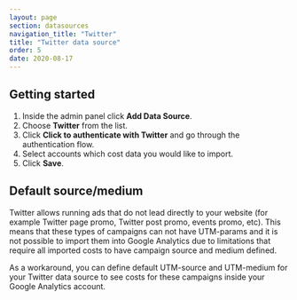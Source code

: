 ```yaml
---
layout: page
section: datasources
navigation_title: "Twitter"
title: "Twitter data source"
order: 5
date: 2020-08-17
---
```


## Getting started

1. Inside the admin panel click **Add Data Source**.
2. Choose **Twitter** from the list.
3. Click **Click to authenticate with Twitter** and go through the authentication flow.
4. Select accounts which cost data you would like to import.
5. Click **Save**.

## Default source/medium

Twitter allows running ads that do not lead directly to your website (for example Twitter page promo, Twitter post promo, events promo, etc). This means that these types of campaigns can not have UTM-params and it is not possible to import them into Google Analytics due to limitations that require all imported costs to have campaign source and medium defined.

As a workaround, you can define default UTM-source and UTM-medium for your Twitter data source to see costs for these campaigns inside your Google Analytics account.
